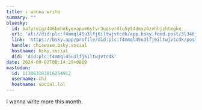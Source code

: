 ```yaml
---
title: i wanna write
summary: ""
bluesky:
  id: bafyreigz446bmhekyevapum6sfvr3uqsvrdlu5y54dmxz4zvhhjzhtmgke
  url: 'at://did:plc:f4mmql45u3lfj6iltwjvtcdk/app.bsky.feed.post/3l346jenxcn2j'
  link: 'https://bsky.app/profile/did:plc:f4mmql45u3lfj6iltwjvtcdk/post/3l346jenxcn2j'
  handle: chiawase.bsky.social
  hostname: bsky.social
  did: 'did:plc:f4mmql45u3lfj6iltwjvtcdk'
date: 2024-09-02T00:14:29+0800
mastodon:
  id: 113063183816254912
  username: chi
  hostname: social.lol
---
```


I wanna write more this month.
